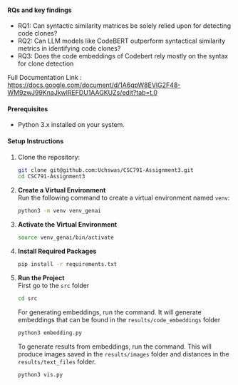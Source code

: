 #### RQs and key findings
- RQ1: Can syntactic similarity matrices be solely relied upon for detecting code clones?
- RQ2: Can LLM models like CodeBERT outperform syntactical similarity metrics in identifying code clones?
- RQ3: Does the code embeddings of Codebert rely mostly on the syntax for clone detection

Full Documentation Link : https://docs.google.com/document/d/1A6qpW8EVIG2F48-WM9zwJ99KnaJkwlREFDU1AAGKUZs/edit?tab=t.0

#### Prerequisites
- Python 3.x installed on your system.

#### Setup Instructions

1. Clone the repository:
    ```bash
    git clone git@github.com:Uchswas/CSC791-Assignment3.git
    cd CSC791-Assignment3
    ```

2. **Create a Virtual Environment**  
   Run the following command to create a virtual environment named `venv`:
    ```bash
    python3 -m venv venv_genai
    ```

3. **Activate the Virtual Environment**

     ```bash
     source venv_genai/bin/activate
     ```

4. **Install Required Packages**  
    ```bash
    pip install -r requirements.txt
    ```

5. **Run the Project**  
   First go to the `src` folder
    ```bash
    cd src
    ```
    For generating embeddings, run the command. It will generate embeddings that can be found in the `results/code_embeddings` folder
    ```bash
    python3 embedding.py
    ```
    To generate results from embeddings, run the command. This will produce images saved in the `results/images` folder and distances in the `results/text_files` folder.
    ```bash
    python3 vis.py
    ```


